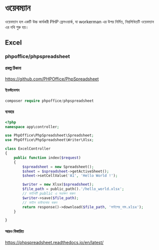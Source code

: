 # ওয়েবম্যান

ওয়েবম্যান হল একটি উচ্চ কার্যকরী PHP ফ্রেমওয়ার্ক, যা workerman এর উপর নির্মিত, নিম্নলিখিতটি ওয়েবম্যান এর নথি শুরু হয়।

## Excel

### phpoffice/phpspreadsheet

#### প্রকল্প ঠিকানা

https://github.com/PHPOffice/PhpSpreadsheet
  
#### ইনস্টলেশন
```php
composer require phpoffice/phpspreadsheet
```
  
#### ব্যবহার
```php
<?php
namespace app\controller;

use PhpOffice\PhpSpreadsheet\Spreadsheet;
use PhpOffice\PhpSpreadsheet\Writer\Xlsx;

class ExcelController
{
    public function index($request)
    {
        $spreadsheet = new Spreadsheet();
        $sheet = $spreadsheet->getActiveSheet();
        $sheet->setCellValue('A1', 'Hello World !');

        $writer = new Xlsx($spreadsheet);
        $file_path = public_path().'/hello_world.xlsx';
        // ফাইলটি public এ সংরক্ষণ করুন
        $writer->save($file_path);
        // ফাইল ডাউনলোড করুন
        return response()->download($file_path, 'ফাইলের_নাম.xlsx');
    }

}
```
  
#### আরও বিস্তারিত

https://phpspreadsheet.readthedocs.io/en/latest/
